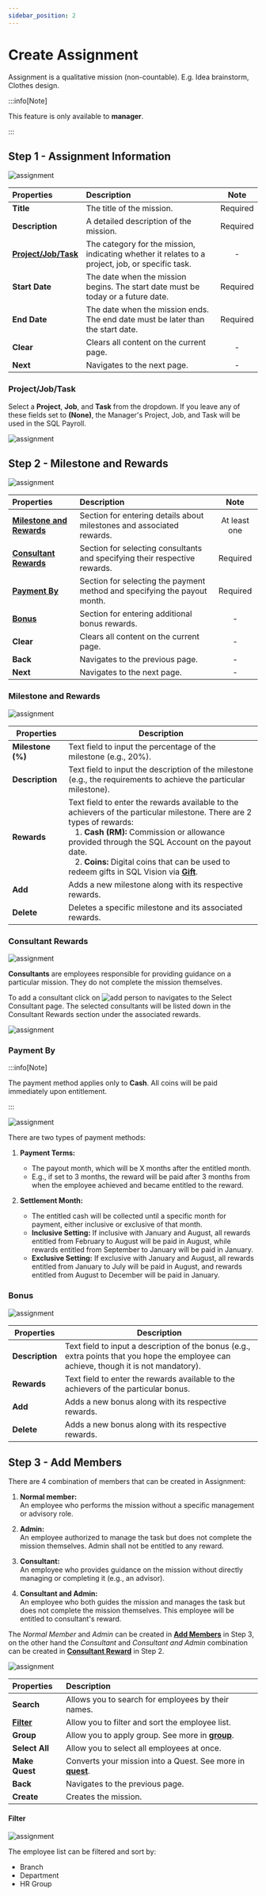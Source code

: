 ```yaml
---
sidebar_position: 2
---
```


# Create Assignment

Assignment is a qualitative mission (non-countable). E.g. Idea brainstorm, Clothes design.

:::info[Note]

This feature is only available to **manager**.

:::

## Step 1 - Assignment Information

![assignment](../../../../../../static/img/integration/vision/mi_creation/a-1.png)


| Properties               | Description                                                                        | Note     |
|:-------------------------|:-----------------------------------------------------------------------------------|:--------:|
| **Title**                | The title of the mission.                                                          | Required |
| **Description**          | A detailed description of the mission.                                             | Required |
| **[Project/Job/Task](#projectjobtask)** | The category for the mission, indicating whether it relates to a project, job, or specific task. | - |
| **Start Date**           | The date when the mission begins. The start date must be today or a future date.   | Required |
| **End Date**             | The date when the mission ends. The end date must be later than the start date.    | Required |
| **Clear**                | Clears all content on the current page.                                            | -        |
| **Next**                 | Navigates to the next page.                                                        | -        |

### Project/Job/Task

Select a **Project**, **Job**, and **Task** from the dropdown. If you leave any of these fields set to **(None)**, the Manager's Project, Job, and Task will be used in the SQL Payroll.

![assignment](../../../../../../static/img/integration/vision/mi_creation/a-1.3.png)

## Step 2 - Milestone and Rewards

![assignment](../../../../../../static/img/integration/vision/mi_creation/a-2.png)

| Properties                                          | Description                                                           | Note         |
|:----------------------------------------------------|:----------------------------------------------------------------------|:------------:|
| **[Milestone and Rewards](#milestone-and-rewards)** | Section for entering details about milestones and associated rewards. | At least one |
| **[Consultant Rewards](#consultant-rewards)**| Section for selecting consultants and specifying their respective rewards.| Required     |
| **[Payment By](#payment-by)**                | Section for selecting the payment method and specifying the payout month. | Required     |
| **[Bonus](#bonus)**                          | Section for entering additional bonus rewards.                            | -            |
| **Clear**                                    | Clears all content on the current page.                                   | -            |
| **Back**                                     | Navigates to the previous page.                                           | -            |
| **Next**                                     | Navigates to the next page.                                               | -            |

### Milestone and Rewards

![assignment](../../../../../../static/img/integration/vision/mi_creation/a-2.1.png)


| Properties          | Description                                                           |
|---------------------|-----------------------------------------------------------------------|
| **Milestone (%)**   | Text field to input the percentage of the milestone (e.g., 20%).      |
| **Description**     | Text field to input the description of the milestone (e.g., the requirements to achieve the particular milestone). |
| **Rewards**         | Text field to enter the rewards available to the achievers of the particular milestone. There are 2 types of rewards: <br/> &nbsp;&nbsp; 1. **Cash (RM):** Commission or allowance provided through the SQL Account on the payout date. <br/> &nbsp;&nbsp; 2. **Coins:** Digital coins that can be used to redeem gifts in SQL Vision via [**Gift**](../../../gift/introduction.md). |
| **Add**             | Adds a new milestone along with its respective rewards.               |
| **Delete**          | Deletes a specific milestone and its associated rewards.              |

### Consultant Rewards

![assignment](../../../../../../static/img/integration/vision/mi_creation/a-2.2.png)

**Consultants** are employees responsible for providing guidance on a particular mission. They do not complete the mission themselves.

To add a consultant click on ![add person](../../../../../../static/img/integration/vision/mi_creation/a-2.2-add.png) to navigates to the Select Consultant page. The selected consultants will be listed down in the Consultant Rewards section under the associated rewards.

![assignment](../../../../../../static/img/integration/vision/mi_creation/a-2.2.2.png)

### Payment By

:::info[Note]

The payment method applies only to **Cash**. All coins will be paid immediately upon entitlement.

:::

![assignment](../../../../../../static/img/integration/vision/mi_creation/a-2.3.png)

There are two types of payment methods:

1. **Payment Terms:**
   - The payout month, which will be X months after the entitled month.
   - E.g., if set to 3 months, the reward will be paid after 3 months from when the employee achieved and became entitled to the reward.

2. **Settlement Month:**
   - The entitled cash will be collected until a specific month for payment, either inclusive or exclusive of that month.
   - **Inclusive Setting:** If inclusive with January and August, all rewards entitled from February to August will be paid in August, while rewards entitled from September to January will be paid in January.
   - **Exclusive Setting:** If exclusive with January and August, all rewards entitled from January to July will be paid in August, and rewards entitled from August to December will be paid in January.

### Bonus

![assignment](../../../../../../static/img/integration/vision/mi_creation/a-2.4.png)

| Properties    | Description                                                                         |
|---------------|-------------------------------------------------------------------------------------|
| **Description** | Text field to input a description of the bonus (e.g., extra points that you hope the employee can achieve, though it is not mandatory). |
| **Rewards**   | Text field to enter the rewards available to the achievers of the particular bonus. |
| **Add**       | Adds a new bonus along with its respective rewards.                                 |
| **Delete**    | Adds a new bonus along with its respective rewards.                                 |


## Step 3 - Add Members

There are 4 combination of members that can be created in Assignment:

1. **Normal member:**  
  An employee who performs the mission without a specific management or advisory role.

2. **Admin:**  
  An employee authorized to manage the task but does not complete the mission themselves. Admin shall not be entitled to any reward.

3. **Consultant:**  
  An employee who provides guidance on the mission without directly managing or completing it (e.g., an advisor).

4. **Consultant and Admin:**  
  An employee who both guides the mission and manages the task but does not complete the mission themselves. This employee will be entitled to consultant's reward.

The *Normal Member* and *Admin* can be created in **[Add Members](#step-3---add-members)** in Step 3, on the other hand the *Consultant* and *Consultant and Admin* combination can be created in **[Consultant Reward](#consultant-rewards)** in Step 2.

![assignment](../../../../../../static/img/integration/vision/mi_creation/a-3.png)

| Properties              | Description                                                              | 
|:------------------------|:-------------------------------------------------------------------------|
| **Search**              | Allows you to search for employees by their names.                       | 
| **[Filter](#filter)**   | Allow you to filter and sort the employee list.                          | 
| **Group**               | Allow you to apply group. See more in [**group**](../../../group#apply-group).     | 
| **Select All**          | Allow you to select all employees at once.                               |
| **Make Quest**          | Converts your mission into a Quest. See more in [**quest**](quest).      |
| **Back**                | Navigates to the previous page.                                          |
| **Create**              | Creates the mission.                                                     |

#### Filter

![assignment](../../../../../../static/img/integration/vision/mi_creation/a-3.2.png)

The employee list can be filtered and sort by:

- Branch
- Department
- HR Group
